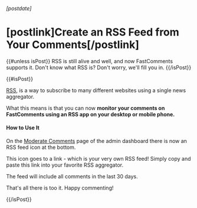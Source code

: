 ###### [postdate]
# [postlink]Create an RSS Feed from Your Comments[/postlink]

{{#unless isPost}}
RSS is still alive and well, and now FastComments supports it. Don't know what RSS is? Don't worry, we'll fill you in.
{{/isPost}}

{{#isPost}}

<a href="https://en.wikipedia.org/wiki/RSS" target="_blank">RSS</a>, is a way to subscribe to many different websites using a single news aggregator.

What this means is that you can now **monitor your comments on FastComments using an RSS app on your desktop or mobile phone.**

#### How to Use It

On the <a href="https://fastcomments.com/auth/my-account/moderate-comments" target="_blank">Moderate Comments</a> page of the admin dashboard there is now an RSS feed icon at the bottom.

This icon goes to a link - which is your very own RSS feed! Simply copy and paste this link into your favorite RSS aggregator.

The feed will include all comments in the last 30 days.

That's all there is too it. Happy commenting!

{{/isPost}}
